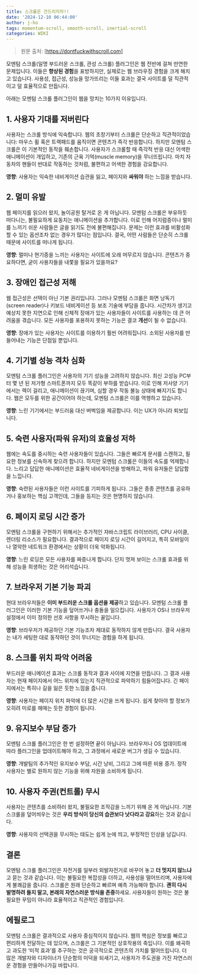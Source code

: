 ```yaml
---
title: 스크롤은 건드리지마!!
date: '2024-12-10 06:44:00'
author: j-ho
tags: momentum-scroll, smooth-scroll, inertial-scroll
categories: WIKI
---
```


> 원문 출처: [https://dontfuckwithscroll.com]

모멘텀 스크롤(일명 부드러운 스크롤, 관성 스크롤) 플러그인은 웹 전반에 걸쳐 만연한 문제입니다.
이들은 **향상된 경험**을 표방하지만, 실제로는 웹 브라우징 경험을 크게 해치고 있습니다.
사용성, 접근성, 성능을 망가뜨리는 이들 효과는 결국 사이트를 덜 직관적이고 덜 효율적으로 만듭니다.

아래는 모멘텀 스크롤 플러그인이 웹을 망치는 10가지 이유입니다.

## 1. 사용자 기대를 저버린다

사용자는 스크롤 방식에 익숙합니다. 웹의 초창기부터 스크롤은 단순하고 직관적이었습니다: 마우스 휠 혹은 트랙패드를 움직이면 콘텐츠가 즉각 반응합니다. 하지만 모멘텀 스크롤은 이 기본적인 동작을 훼손합니다.
사용자가 스크롤할 때 즉각적 반응 대신 어색한 애니메이션이 개입하고, 기존의 근육 기억(muscle memory)을 무너뜨립니다. 마치 자동차의 핸들이 반대로 작동하는 것처럼, 불편하고 어색한 경험을 강요합니다.

**영향**: 사용자는 익숙한 네비게이션 습관을 잃고, 페이지와 **싸워야** 하는 느낌을 받습니다.

## 2. 멀미 유발

웹 페이지를 읽으러 왔지, 놀이공원 탈거로 온 게 아닙니다. 모멘텀 스크롤은 부유하듯 떠다니는, 불필요하게 요동치는 애니메이션을 추가합니다.
이로 인해 어지럼증이나 멀미를 느끼기 쉬운 사람들은 글을 읽기도 전에 불편해집니다. 문제는 이런 효과를 비활성화할 수 있는 옵션조차 없는 경우가 많다는 점입니다. 결국, 어떤 사람들은 단순히 스크롤 때문에 사이트를 떠나게 됩니다.

**영향**: 멀미나 현기증을 느끼는 사용자는 사이트에 오래 머무르지 않습니다. 콘텐츠가 중요하다면, 굳이 사용자들을 내쫓을 필요가 있을까요?

## 3. 장애인 접근성 저해

웹 접근성은 선택이 아닌 기본 권리입니다. 그러나 모멘텀 스크롤은 화면 낭독기(screen reader)나 키보드 네비게이션 등 보조 기술에 부담을 줍니다.
시간차가 생기고 예상치 못한 지연으로 인해 신체적 장애가 있는 사용자들이 사이트를 사용하는 데 큰 어려움을 겪습니다. 모든 사용자를 포용하지 못하는 기능은 결코 **개선**이 될 수 없습니다.

**영향**: 장애가 있는 사용자는 사이트를 이용하기 훨씬 어려워집니다. 소외된 사용자를 만들어내는 기능은 단점일 뿐입니다.

## 4. 기기별 성능 격차 심화

모멘텀 스크롤 플러그인은 사용자의 기기 성능을 고려하지 않습니다. 최신 고성능 PC부터 몇 년 된 저가형 스마트폰까지 모두 똑같이 부하를 받습니다.
이로 인해 저사양 기기에서는 렉이 걸리고, 애니메이션이 끊기며, 심할 경우 작동 불능 상태에 빠지기도 합니다. 웹은 모두를 위한 공간이어야 하는데, 모멘텀 스크롤은 이를 역행하고 있습니다.

**영향**: 느린 기기에서는 부드러움 대신 버벅임을 제공합니다. 이는 UX가 아니라 퇴보입니다.

## 5. 숙련 사용자(파워 유저)의 효율성 저하

웹에는 속도를 중시하는 숙련 사용자들이 있습니다. 그들은 빠르게 문서를 스캔하고, 필요한 정보를 신속하게 찾으려 합니다. 하지만 모멘텀 스크롤은 이들의 속도를 억제합니다. 느리고 답답한 애니메이션은 효율적 네비게이션을 방해하고, 파워 유저들은 답답함을 느낍니다.

**영향**: 숙련된 사용자들은 이런 사이트를 기피하게 됩니다. 그들은 종종 콘텐츠를 공유하거나 홍보하는 핵심 고객인데, 그들을 등지는 것은 현명하지 않습니다.

## 6. 페이지 로딩 시간 증가

모멘텀 스크롤을 구현하기 위해서는 추가적인 자바스크립트 라이브러리, CPU 사이클, 렌더링 리소스가 필요합니다. 결과적으로 페이지 로딩 시간이 길어지고, 특히 모바일이나 열악한 네트워크 환경에서는 상황이 더욱 악화됩니다.

**영향**: 느린 로딩은 모든 사용자를 짜증나게 합니다. 단지 멋져 보이는 스크롤 효과를 위해 성능을 희생하는 것은 어리석습니다.

## 7. 브라우저 기본 기능 파괴

현대 브라우저들은 **이미 부드러운 스크롤 옵션을 제공**하고 있습니다. 모멘텀 스크롤 플러그인은 이러한 기본 기능을 덮어쓰거나 충돌을 일으킵니다. 사용자가 OS나 브라우저 설정에서 이미 정의한 선호 사항을 무시하는 꼴입니다.

**영향**: 브라우저가 제공하던 기본 기능조차 제대로 동작하지 않게 만듭니다. 결국 사용자는 내가 세팅한 대로 동작하던 것이 무너지는 경험을 하게 됩니다.

## 8. 스크롤 위치 파악 어려움

부드러운 애니메이션 효과는 스크롤 동작과 결과 사이에 지연을 만듭니다. 그 결과 사용자는 현재 페이지에서 어느 위치에 있는지 직관적으로 파악하기 힘들어집니다. 긴 페이지에서는 특히나 길을 잃은 듯한 느낌을 줍니다.

**영향**: 사용자는 페이지 위치 파악에 더 많은 시간을 쓰게 됩니다. 쉽게 찾아야 할 정보가 오히려 미로를 헤매는 듯한 경험이 됩니다.

## 9. 유지보수 부담 증가

모멘텀 스크롤 플러그인은 한 번 설정하면 끝이 아닙니다. 브라우저나 OS 업데이트에 따라 플러그인을 업데이트해야 하고, 그 과정에서 새로운 버그가 생길 수 있습니다.

**영향**: 개발팀의 추가적인 유지보수 부담, 시간 낭비, 그리고 그에 따른 비용 증가. 정작 사용자는 별로 원하지 않는 기능을 위해 자원을 소비하게 됩니다.

## 10. 사용자 주권(컨트롤) 무시

사용자는 콘텐츠를 소비하러 왔지, 불필요한 조작감을 느끼기 위해 온 게 아닙니다. 기본 스크롤을 덮어씌우는 것은 **우리 방식이 당신의 습관보다 낫다라고 강요**하는 것과 같습니다.

**영향**: 사용자의 선택권을 무시하는 태도는 쉽게 눈에 띄고, 부정적인 인상을 남깁니다.

## 결론

모멘텀 스크롤 플러그인은 자전거를 일부러 외발자전거로 바꾸어 놓고 **더 멋지지 않느냐**고 묻는 것과 같습니다.
이는 불필요한 복잡성을 더하고, 사용성을 떨어뜨리며, 사용자에게 불쾌감을 줍니다. 스크롤은 원래 단순하고 빠르며 예측 가능해야 합니다.
**괜히 다시 발명하려 들지 말고, 본래의 자연스러운 방식을 존중**하세요. 사용자들이 원하는 것은 불필요한 꾸밈이 아니라 효율적이고 직관적인 경험입니다.

## 에필로그

모멘텀 스크롤은 결과적으로 사용자 중심적이지 않습니다.
웹의 핵심은 정보를 빠르고 편리하게 전달하는 데 있으며, 스크롤은 그 기본적인 상호작용의 축입니다. 이를 왜곡하고 과도한 ‘미적 효과’를 추구하는 것은 궁극적으로 콘텐츠의 가치를 떨어뜨립니다.
더 많은 개발자와 디자이너가 단순함의 미덕을 되새기고, 사용자가 주도권을 가진 자연스러운 경험을 만들어나가길 바랍니다.

```toc

```
